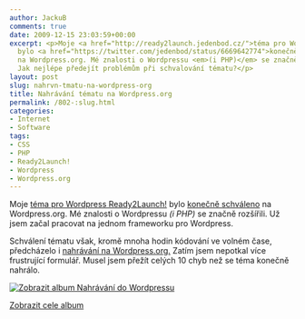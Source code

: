 ```yaml
---
author: JackuB
comments: true
date: 2009-12-15 23:03:59+00:00
excerpt: <p>Moje <a href="http://ready2launch.jedenbod.cz/">téma pro Wordpress Ready2Launch!</a>
  bylo <a href="https://twitter.com/jedenbod/status/6669642774">konečně schváleno</a>
  na Wordpress.org. Mé znalosti o Wordpressu <em>(i PHP)</em> se značně rozšířili.
  Jak nejlépe předejít problémům při schvalování tématu?</p>
layout: post
slug: nahrvn-tmatu-na-wordpress-org
title: Nahrávání tématu na Wordpress.org
permalink: /802-:slug.html
categories:
- Internet
- Software
tags:
- CSS
- PHP
- Ready2Launch!
- Wordpress
- Wordpress.org
---
```


Moje [téma pro Wordpress Ready2Launch!](http://ready2launch.jedenbod.cz/) bylo [konečně schváleno](https://twitter.com/jedenbod/status/6669642774) na Wordpress.org. Mé znalosti o Wordpressu _(i PHP)_ se značně rozšířili. Už jsem začal pracovat na jednom frameworku pro Wordpress.



Schválení tématu však, kromě mnoha hodin kódování ve volném čase, předcházelo i [nahrávání na Wordpress.org.](http://wordpress.org/extend/themes/upload/) Zatím jsem nepotkal více frustrující formulář. Musel jsem přežít celých 10 chyb než se téma konečně nahrálo.



[![Zobrazit album Nahrávání do Wordpressu](http://jedenbod.cz/wp-content/uploads/livewriter/7f7399245978_DFF6/InlineRepresentation28f7e27ca00b4a26aedb32129184960f.jpg)](http://cid-8cf1d55c6c1f391b.skydrive.live.com/redir.aspx?page=browse&resid=8CF1D55C6C1F391B!1323&ct=photos)

[Zobrazit cele album](http://cid-8cf1d55c6c1f391b.skydrive.live.com/redir.aspx?page=browse&resid=8CF1D55C6C1F391B!1323&ct=photos)
